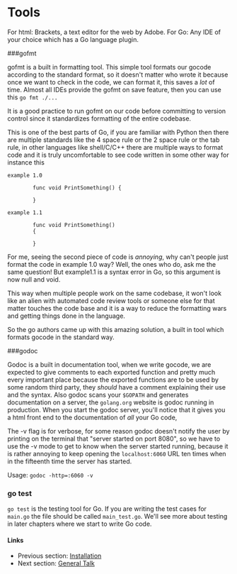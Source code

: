 # Tools

For html: Brackets, a text editor for the web by Adobe.
For Go: Any IDE of your choice which has a Go language plugin.

###gofmt

gofmt is a built in formatting tool. This simple tool formats our gocode according to the standard format, so it doesn't matter who wrote it because once we
want to check in the code, we can format it, this saves a *lot* of time. Almost all IDEs provide the gofmt on save feature, 
then you can use this `go fmt ./...`

It is a good practice to run gofmt on our code before committing to version control since it standardizes formatting of the entire codebase.

This is one of the best parts of Go, if you are familiar with Python then there are multiple standards like the 4 space rule or the 2 space rule
or the tab rule, in other languages like shell/C/C++ there are multiple ways to format code and it is truly uncomfortable to see code written in some other way
for instance this

`example 1.0`

			func void PrintSomething() {
				
			}
		
`example 1.1`

			func void PrintSomething() 
			{
				
			}

For me, seeing the second piece of code is *annoying*, why can't people just format the code in example 1.0 way?
Well, the ones who do, ask me the same question! But example1.1 is a syntax error in Go, so this argument is now null and void.

This way when multiple people work on the same codebase, it won't look like an alien with automated code review tools or someone else for that matter touches 
the code base and it is a way to reduce the formatting wars and getting things done in the language.

So the go authors came up with this amazing solution, a built in tool which formats gocode in the standard way.

###godoc

Godoc is a built in documentation tool, when we write gocode, we are expected to give comments to each exported function and pretty much every important place
because the exported functions are to be used by some random third party, they *should* have a comment explaining their use and the syntax. Also godoc scans your `$GOPATH`
and generates documentation on a server, the `golang.org` website is godoc running in production. When you start the godoc server, you'll notice that it gives you 
a html front end to the documentation of *all* your Go code,

The -v flag is for verbose, for some reason godoc doesn't notify the user by printing on the terminal that "server started on port 8080", so we have to use the -v mode to get to know
when the server started running, because it is rather annoying to keep opening the `localhost:6060` URL ten times when in the fifteenth time the server has started.

Usage: `godoc -http=:6060 -v`


### go test

`go test` is the testing tool for Go. If you are writing the test cases for `main.go` the file should be called `main_test.go`. We'll see more about testing in later
chapters where we start to write Go code. 

#### Links

- Previous section: [Installation](0.0install.md)
- Next section: [General Talk](1.0general_talk.md)
